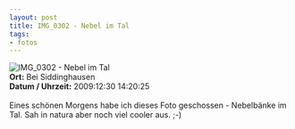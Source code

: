 ```yaml
--- 
layout: post
title: IMG_0302 - Nebel im Tal
tags: 
- fotos
---
```

<img src="http://blog.fabianonline.de/wp-content/main/2010_07/IMG_0302.jpg" alt="IMG_0302 - Nebel im Tal" class="aligncenter" /><br />
<strong>Ort:</strong> Bei Siddinghausen<br />
<strong>Datum / Uhrzeit:</strong> 2009:12:30 14:20:25<br />
<br />
Eines schönen Morgens habe ich dieses Foto geschossen - Nebelbänke im Tal. Sah in natura aber noch viel cooler aus. ;-)
